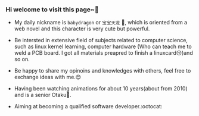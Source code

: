 ### Hi welcome to visit this page~👋

+ My daily nickname is `babydragon` or `宝宝天龙` :dragon:, which is oriented from a web novel and this character is very cute but powerful.

+ Be intersted in extensive field of subjects related to computer science, such as linux kernel learning, computer hardware (Who can teach me to weld a PCB board​. ​I​ ​g​ot​ ​a​l​l​ ​ma​t​er​ia​l​s​ ​p​re​a​p​re​d​ ​t​o​ ​fi​n​i​sh​ ​a​ ​l​i​nu​x​ ​c​a​rd:kissing_closed_eyes:)and so on.
+ Be happy to share my opinoins and knowledges with others, feel free to exchange ideas with me.:blush:
+ Having been watching animations for about 10 years(about from 2010) and is a senior Otaku:pill:.

+ Aiming at becoming a qualified software developer.:octocat: